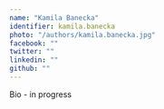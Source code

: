 ```yaml
---
name: "Kamila Banecka"
identifier: kamila.banecka
photo: "/authors/kamila.banecka.jpg"
facebook: ""
twitter: ""
linkedin: ""
github: ""
---
```

Bio - in progress
